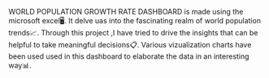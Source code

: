 WORLD POPULATION GROWTH RATE DASHBOARD is made using the microsoft excel🖥️.
It delve uas into the fascinating realm of world population trends📈.
Through this project ,I have tried to drive the insights that can be helpful to take meaningful decisions📋.
Various vizualization charts have been used used in this dashboard to elaborate the data in an interesting way📊.
